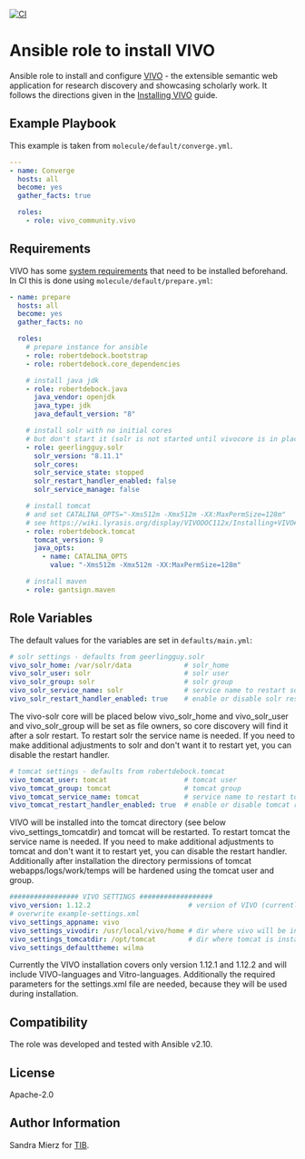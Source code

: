 [![CI](https://github.com/vivo-community/ansible-role-vivo/workflows/molecule-ci/badge.svg?event=push)](https://github.com/vivo-community/ansible-role-vivo/actions?query=workflow%3Amolecule-ci)


Ansible role to install VIVO
=========

Ansible role to install and configure [VIVO](https://github.com/vivo-project/VIVO) - 
the extensible semantic web application for research discovery and showcasing scholarly work.
It follows the directions given in the [Installing VIVO](https://wiki.lyrasis.org/display/VIVODOC112x/Installing+VIVO) guide.


Example Playbook
----------------

This example is taken from `molecule/default/converge.yml`.
```yaml
---
- name: Converge
  hosts: all
  become: yes
  gather_facts: true

  roles:
    - role: vivo_community.vivo
```

Requirements
------------
VIVO has some [system requirements](https://wiki.lyrasis.org/display/VIVODOC112x/System+Requirements) 
that need to be installed beforehand. In CI this is done using `molecule/default/prepare.yml`:
```yaml
- name: prepare
  hosts: all
  become: yes
  gather_facts: no

  roles:
    # prepare instance for ansible
    - role: robertdebock.bootstrap
    - role: robertdebock.core_dependencies

    # install java jdk
    - role: robertdebock.java
      java_vendor: openjdk
      java_type: jdk
      java_default_version: "8"

    # install solr with no initial cores
    # but don't start it (solr is not started until vivocore is in place for discovery)
    - role: geerlingguy.solr
      solr_version: "8.11.1"
      solr_cores:
      solr_service_state: stopped
      solr_restart_handler_enabled: false
      solr_service_manage: false

    # install tomcat
    # and set CATALINA_OPTS="-Xms512m -Xmx512m -XX:MaxPermSize=128m"
    # see https://wiki.lyrasis.org/display/VIVODOC112x/Installing+VIVO#InstallingVIVO-ConfigureandStartTomcat
    - role: robertdebock.tomcat
      tomcat_version: 9
      java_opts:
        - name: CATALINA_OPTS
          value: "-Xms512m -Xmx512m -XX:MaxPermSize=128m"

    # install maven
    - role: gantsign.maven
```


Role Variables
--------------

The default values for the variables are set in `defaults/main.yml`:
```yaml
# solr settings - defaults from geerlingguy.solr
vivo_solr_home: /var/solr/data             # solr_home
vivo_solr_user: solr                       # solr user
vivo_solr_group: solr                      # solr group
vivo_solr_service_name: solr               # service name to restart solr if handler is enabled
vivo_solr_restart_handler_enabled: true    # enable or disable solr restart
```
The vivo-solr core will be placed below vivo_solr_home and vivo_solr_user and vivo_solr_group will be set as file owners,
so core discovery will find it after a solr restart. To restart solr the service name is needed.
If you need to make additional adjustments to solr and don't want it to restart yet, you can disable the restart handler.

```yaml
# tomcat settings - defaults from robertdebock.tomcat
vivo_tomcat_user: tomcat                   # tomcat user
vivo_tomcat_group: tomcat                  # tomcat group
vivo_tomcat_service_name: tomcat           # service name to restart tomcat if handler is enabled
vivo_tomcat_restart_handler_enabled: true  # enable or disable tomcat restart
```
VIVO will be installed into the tomcat directory (see below vivo_settings_tomcatdir) and tomcat will be restarted.
To restart tomcat the service name is needed.
If you need to make additional adjustments to tomcat and don't want it to restart yet, you can disable the restart handler.
Additionally after installation the directory permissions of tomcat webapps/logs/work/temps will be hardened 
using the tomcat user and group.

```yaml
################# VIVO SETTINGS ##################
vivo_version: 1.12.2                        # version of VIVO (currently supported: 1.12.1 and 1.12.2)
# overwrite example-settings.xml
vivo_settings_appname: vivo
vivo_settings_vivodir: /usr/local/vivo/home # dir where vivo will be installed
vivo_settings_tomcatdir: /opt/tomcat        # dir where tomcat is installed into
vivo_settings_defaulttheme: wilma
```
Currently the VIVO installation covers only version 1.12.1 and 1.12.2 and will include VIVO-languages and Vitro-languages. 
Additionally the required parameters for the settings.xml file are needed, because they will be used during installation.

Compatibility
-------------
The role was developed and tested with Ansible v2.10.

License
-------

Apache-2.0

Author Information
------------------

Sandra Mierz for [TIB](https://www.tib.eu/en/).
